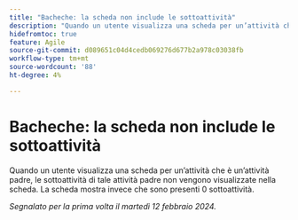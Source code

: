 ```yaml
---
title: "Bacheche: la scheda non include le sottoattività"
description: "Quando un utente visualizza una scheda per un’attività che è un’attività padre, le sottoattività di tale attività padre non vengono visualizzate sulla scheda. La scheda mostra invece che sono presenti 0 sottoattività."
hidefromtoc: true
feature: Agile
source-git-commit: d089651c04d4cedb069276d677b2a978c03038fb
workflow-type: tm+mt
source-wordcount: '88'
ht-degree: 4%

---
```



# Bacheche: la scheda non include le sottoattività

Quando un utente visualizza una scheda per un’attività che è un’attività padre, le sottoattività di tale attività padre non vengono visualizzate nella scheda. La scheda mostra invece che sono presenti 0 sottoattività.

_Segnalato per la prima volta il martedì 12 febbraio 2024._
